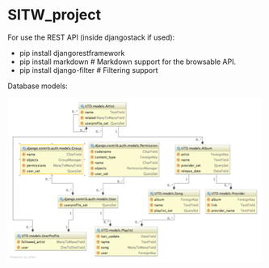 # SITW_project

For use the REST API (inside djangostack if used):
 - pip install djangorestframework
 - pip install markdown       # Markdown support for the browsable API.
 - pip install django-filter  # Filtering support
 
Database models: 

![model-diagram](https://github.com/josepalos/SITW_project/blob/master/diagram.png)
